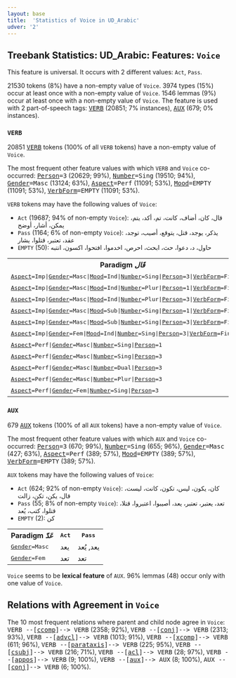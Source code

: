 ```yaml
---
layout: base
title:  'Statistics of Voice in UD_Arabic'
udver: '2'
---
```


## Treebank Statistics: UD_Arabic: Features: `Voice`

This feature is universal.
It occurs with 2 different values: `Act`, `Pass`.

21530 tokens (8%) have a non-empty value of `Voice`.
3974 types (15%) occur at least once with a non-empty value of `Voice`.
1546 lemmas (9%) occur at least once with a non-empty value of `Voice`.
The feature is used with 2 part-of-speech tags: <tt><a href="ar-pos-VERB.html">VERB</a></tt> (20851; 7% instances), <tt><a href="ar-pos-AUX.html">AUX</a></tt> (679; 0% instances).

### `VERB`

20851 <tt><a href="ar-pos-VERB.html">VERB</a></tt> tokens (100% of all `VERB` tokens) have a non-empty value of `Voice`.

The most frequent other feature values with which `VERB` and `Voice` co-occurred: <tt><a href="ar-feat-Person.html">Person</a></tt><tt>=3</tt> (20629; 99%), <tt><a href="ar-feat-Number.html">Number</a></tt><tt>=Sing</tt> (19510; 94%), <tt><a href="ar-feat-Gender.html">Gender</a></tt><tt>=Masc</tt> (13124; 63%), <tt><a href="ar-feat-Aspect.html">Aspect</a></tt><tt>=Perf</tt> (11091; 53%), <tt><a href="ar-feat-Mood.html">Mood</a></tt><tt>=EMPTY</tt> (11091; 53%), <tt><a href="ar-feat-VerbForm.html">VerbForm</a></tt><tt>=EMPTY</tt> (11091; 53%).

`VERB` tokens may have the following values of `Voice`:

* `Act` (19687; 94% of non-empty `Voice`): قال، كان، أضاف، كانت، تم، أكد، يتم، يمكن، أشار، أوضح
* `Pass` (1164; 6% of non-empty `Voice`): يذكر، يوجد، قتل، يتوقع، أصيب، توجد، عقد، تعتبر، قتلوا، يشار
* `EMPTY` (50): حاول، د، دعوا، حث، ابحث، احرص، اخدموا، افتحوا، اكسون، انتبه

<table>
  <tr><th>Paradigm <i>قَال</i></th><th><tt>Act</tt></th><th><tt>Pass</tt></th></tr>
  <tr><td><tt><tt><a href="ar-feat-Aspect.html">Aspect</a></tt><tt>=Imp</tt>|<tt><a href="ar-feat-Gender.html">Gender</a></tt><tt>=Masc</tt>|<tt><a href="ar-feat-Mood.html">Mood</a></tt><tt>=Ind</tt>|<tt><a href="ar-feat-Number.html">Number</a></tt><tt>=Sing</tt>|<tt><a href="ar-feat-Person.html">Person</a></tt><tt>=3</tt>|<tt><a href="ar-feat-VerbForm.html">VerbForm</a></tt><tt>=Fin</tt></tt></td><td>يقول</td><td>يقال</td></tr>
  <tr><td><tt><tt><a href="ar-feat-Aspect.html">Aspect</a></tt><tt>=Imp</tt>|<tt><a href="ar-feat-Gender.html">Gender</a></tt><tt>=Masc</tt>|<tt><a href="ar-feat-Mood.html">Mood</a></tt><tt>=Ind</tt>|<tt><a href="ar-feat-Number.html">Number</a></tt><tt>=Plur</tt>|<tt><a href="ar-feat-Person.html">Person</a></tt><tt>=1</tt>|<tt><a href="ar-feat-VerbForm.html">VerbForm</a></tt><tt>=Fin</tt></tt></td><td>نقول</td><td></td></tr>
  <tr><td><tt><tt><a href="ar-feat-Aspect.html">Aspect</a></tt><tt>=Imp</tt>|<tt><a href="ar-feat-Gender.html">Gender</a></tt><tt>=Masc</tt>|<tt><a href="ar-feat-Mood.html">Mood</a></tt><tt>=Ind</tt>|<tt><a href="ar-feat-Number.html">Number</a></tt><tt>=Plur</tt>|<tt><a href="ar-feat-Person.html">Person</a></tt><tt>=3</tt>|<tt><a href="ar-feat-VerbForm.html">VerbForm</a></tt><tt>=Fin</tt></tt></td><td>يقولون</td><td></td></tr>
  <tr><td><tt><tt><a href="ar-feat-Aspect.html">Aspect</a></tt><tt>=Imp</tt>|<tt><a href="ar-feat-Gender.html">Gender</a></tt><tt>=Masc</tt>|<tt><a href="ar-feat-Mood.html">Mood</a></tt><tt>=Sub</tt>|<tt><a href="ar-feat-Number.html">Number</a></tt><tt>=Sing</tt>|<tt><a href="ar-feat-Person.html">Person</a></tt><tt>=1</tt>|<tt><a href="ar-feat-VerbForm.html">VerbForm</a></tt><tt>=Fin</tt></tt></td><td>أقول</td><td></td></tr>
  <tr><td><tt><tt><a href="ar-feat-Aspect.html">Aspect</a></tt><tt>=Imp</tt>|<tt><a href="ar-feat-Gender.html">Gender</a></tt><tt>=Masc</tt>|<tt><a href="ar-feat-Mood.html">Mood</a></tt><tt>=Sub</tt>|<tt><a href="ar-feat-Number.html">Number</a></tt><tt>=Sing</tt>|<tt><a href="ar-feat-Person.html">Person</a></tt><tt>=3</tt>|<tt><a href="ar-feat-VerbForm.html">VerbForm</a></tt><tt>=Fin</tt></tt></td><td>يقول</td><td></td></tr>
  <tr><td><tt><tt><a href="ar-feat-Aspect.html">Aspect</a></tt><tt>=Imp</tt>|<tt><a href="ar-feat-Gender.html">Gender</a></tt><tt>=Fem</tt>|<tt><a href="ar-feat-Mood.html">Mood</a></tt><tt>=Ind</tt>|<tt><a href="ar-feat-Number.html">Number</a></tt><tt>=Sing</tt>|<tt><a href="ar-feat-Person.html">Person</a></tt><tt>=3</tt>|<tt><a href="ar-feat-VerbForm.html">VerbForm</a></tt><tt>=Fin</tt></tt></td><td>تقول</td><td></td></tr>
  <tr><td><tt><tt><a href="ar-feat-Aspect.html">Aspect</a></tt><tt>=Perf</tt>|<tt><a href="ar-feat-Gender.html">Gender</a></tt><tt>=Masc</tt>|<tt><a href="ar-feat-Number.html">Number</a></tt><tt>=Sing</tt>|<tt><a href="ar-feat-Person.html">Person</a></tt><tt>=1</tt></tt></td><td>قلت</td><td></td></tr>
  <tr><td><tt><tt><a href="ar-feat-Aspect.html">Aspect</a></tt><tt>=Perf</tt>|<tt><a href="ar-feat-Gender.html">Gender</a></tt><tt>=Masc</tt>|<tt><a href="ar-feat-Number.html">Number</a></tt><tt>=Sing</tt>|<tt><a href="ar-feat-Person.html">Person</a></tt><tt>=3</tt></tt></td><td>قال</td><td>قيل</td></tr>
  <tr><td><tt><tt><a href="ar-feat-Aspect.html">Aspect</a></tt><tt>=Perf</tt>|<tt><a href="ar-feat-Gender.html">Gender</a></tt><tt>=Masc</tt>|<tt><a href="ar-feat-Number.html">Number</a></tt><tt>=Dual</tt>|<tt><a href="ar-feat-Person.html">Person</a></tt><tt>=3</tt></tt></td><td>قالا</td><td></td></tr>
  <tr><td><tt><tt><a href="ar-feat-Aspect.html">Aspect</a></tt><tt>=Perf</tt>|<tt><a href="ar-feat-Gender.html">Gender</a></tt><tt>=Masc</tt>|<tt><a href="ar-feat-Number.html">Number</a></tt><tt>=Plur</tt>|<tt><a href="ar-feat-Person.html">Person</a></tt><tt>=3</tt></tt></td><td>قالوا</td><td></td></tr>
  <tr><td><tt><tt><a href="ar-feat-Aspect.html">Aspect</a></tt><tt>=Perf</tt>|<tt><a href="ar-feat-Gender.html">Gender</a></tt><tt>=Fem</tt>|<tt><a href="ar-feat-Number.html">Number</a></tt><tt>=Sing</tt>|<tt><a href="ar-feat-Person.html">Person</a></tt><tt>=3</tt></tt></td><td>قالت</td><td></td></tr>
</table>

### `AUX`

679 <tt><a href="ar-pos-AUX.html">AUX</a></tt> tokens (100% of all `AUX` tokens) have a non-empty value of `Voice`.

The most frequent other feature values with which `AUX` and `Voice` co-occurred: <tt><a href="ar-feat-Person.html">Person</a></tt><tt>=3</tt> (670; 99%), <tt><a href="ar-feat-Number.html">Number</a></tt><tt>=Sing</tt> (655; 96%), <tt><a href="ar-feat-Gender.html">Gender</a></tt><tt>=Masc</tt> (427; 63%), <tt><a href="ar-feat-Aspect.html">Aspect</a></tt><tt>=Perf</tt> (389; 57%), <tt><a href="ar-feat-Mood.html">Mood</a></tt><tt>=EMPTY</tt> (389; 57%), <tt><a href="ar-feat-VerbForm.html">VerbForm</a></tt><tt>=EMPTY</tt> (389; 57%).

`AUX` tokens may have the following values of `Voice`:

* `Act` (624; 92% of non-empty `Voice`): كان، يكون، ليس، تكون، كانت، ليست، قال، يكن، تكن، زالت
* `Pass` (55; 8% of non-empty `Voice`): تعد، يعتبر، تعتبر، يعد، أصيبوا، اعتبروا، قتلا، قتلوا، كتب، يُعد
* `EMPTY` (2): كن

<table>
  <tr><th>Paradigm <i>عَدّ</i></th><th><tt>Act</tt></th><th><tt>Pass</tt></th></tr>
  <tr><td><tt><tt><a href="ar-feat-Gender.html">Gender</a></tt><tt>=Masc</tt></tt></td><td>يعد</td><td>يعد, يُعد</td></tr>
  <tr><td><tt><tt><a href="ar-feat-Gender.html">Gender</a></tt><tt>=Fem</tt></tt></td><td>تعد</td><td>تعد</td></tr>
</table>

`Voice` seems to be **lexical feature** of `AUX`. 96% lemmas (48) occur only with one value of `Voice`.

## Relations with Agreement in `Voice`

The 10 most frequent relations where parent and child node agree in `Voice`:
<tt>VERB --[<tt><a href="ar-dep-ccomp.html">ccomp</a></tt>]--> VERB</tt> (2358; 92%),
<tt>VERB --[<tt><a href="ar-dep-conj.html">conj</a></tt>]--> VERB</tt> (2313; 93%),
<tt>VERB --[<tt><a href="ar-dep-advcl.html">advcl</a></tt>]--> VERB</tt> (1013; 91%),
<tt>VERB --[<tt><a href="ar-dep-xcomp.html">xcomp</a></tt>]--> VERB</tt> (611; 96%),
<tt>VERB --[<tt><a href="ar-dep-parataxis.html">parataxis</a></tt>]--> VERB</tt> (225; 95%),
<tt>VERB --[<tt><a href="ar-dep-csubj.html">csubj</a></tt>]--> VERB</tt> (216; 71%),
<tt>VERB --[<tt><a href="ar-dep-acl.html">acl</a></tt>]--> VERB</tt> (28; 97%),
<tt>VERB --[<tt><a href="ar-dep-appos.html">appos</a></tt>]--> VERB</tt> (9; 100%),
<tt>VERB --[<tt><a href="ar-dep-aux.html">aux</a></tt>]--> AUX</tt> (8; 100%),
<tt>AUX --[<tt><a href="ar-dep-conj.html">conj</a></tt>]--> VERB</tt> (6; 100%).

